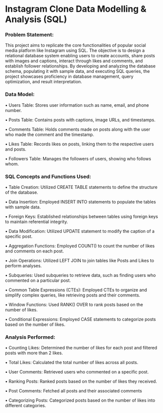 # Instagram Clone Data Modelling & Analysis (SQL)

### Problem Statement:
This project aims to replicate the core functionalities of popular social media platform like Instagram using SQL. The objective is to design a relational database system enabling users to create accounts, share posts with images and captions, interact through likes and comments, and establish follower relationships. By developing and analyzing the database schema, populating it with sample data, and executing SQL queries, the project showcases proficiency in database management, query optimization, and result interpretation.

### Data Model:
•	Users Table: Stores user information such as name, email, and phone number.

•	Posts Table: Contains posts with captions, image URLs, and timestamps.

•	Comments Table: Holds comments made on posts along with the user who made the comment and the timestamp.

•	Likes Table: Records likes on posts, linking them to the respective users and posts.

•	Followers Table: Manages the followers of users, showing who follows whom.

### SQL Concepts and Functions Used:
•	Table Creation: Utilized CREATE TABLE statements to define the structure of the database.

•	Data Insertion: Employed INSERT INTO statements to populate the tables with sample data.

•	Foreign Keys: Established relationships between tables using foreign keys to maintain referential integrity.

•	Data Modification: Utilized UPDATE statement to modify the caption of a specific post.

•	Aggregation Functions: Employed COUNT() to count the number of likes and comments on each post.

•	Join Operations: Utilized LEFT JOIN to join tables like Posts and Likes to perform analyses.

•	Subqueries: Used subqueries to retrieve data, such as finding users who commented on a particular post.

•	Common Table Expressions (CTEs): Employed CTEs to organize and simplify complex queries, like retrieving posts and their comments.

•	Window Functions: Used RANK() OVER to rank posts based on the number of likes.

•	Conditional Expressions: Employed CASE statements to categorize posts based on the number of likes.

### Analysis Performed:

•	Counting Likes: Determined the number of likes for each post and filtered posts with more than 2 likes.

•	Total Likes: Calculated the total number of likes across all posts.

•	User Comments: Retrieved users who commented on a specific post.

•	Ranking Posts: Ranked posts based on the number of likes they received.

•	Post Comments: Fetched all posts and their associated comments

•	Categorizing Posts: Categorized posts based on the number of likes into different categories.
